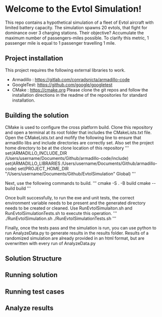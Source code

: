# Welcome to the Evtol Simulation! 
This repo contains a hypothetical simulation of a fleet of Evtol aircraft with limited battery capacity. The simulation spawns 20 evtols, that fight for dominance over 3 charging stations. Their objective? Accumulate the maximum number of passengers-miles possible. To clarify this metric, 1 passenger mile is equal to 1 passenger travelling 1 mile.

## Project installation
This project requires the following external libraries to work. 
- Armadillo : https://gitlab.com/conradsnicta/armadillo-code
- GoogleTest: https://github.com/google/googletest
- CMake : https://cmake.org
Please clone the git repos and follow the installation directions in the readme of the repositories for standard installation.


## Building the solution

CMake is used to configure the cross platform build. Clone this repository and open a terminal at its root folder that includes the CMakeLists.txt file. Open the CMakeLists.txt and mofify the following line to ensure that armadillo libs and include directories are correctly set. Also set the project home directory to be at the clone location of this repository
'''
set(ARMADILLO_INCLUDE_DIR /Users/username/Documents/Github/armadillo-code/include)
set(ARMADILLO_LIBRARIES /Users/username/Documents/Github/armadillo-code)
set(PROJECT_HOME_DIR "/Users/username/Documents/Github/EvtolSimulation" Global)
'''

Next, use the following commands to build.
'''
cmake -S . -B build
cmake --build build
'''

Once built successfully, to run the exe and unit tests, the correct environment variable needs to be present and the generated directory needs to be created or cleaned. Use RunEvtolSimulaiton.sh and RunEvtolSimulationTests.sh to execute this operation.
'''
./RunEvtolSimulation.sh
./RunEvtolSimulationTests.sh
'''

Finally, once the tests pass and the simulation is run, you can use python to run AnalyzeData.py to generate results in the results folder. Results of a randomized simulation are already provided in an html format, but are overwritten with every run of AnalyzeData.py

## Solution Structure

## Running solution
## Running test cases
## Analyze results

